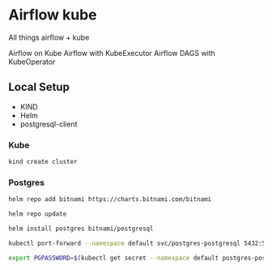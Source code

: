 # Airflow kube

All things airflow + kube

Airflow on Kube
Airflow with KubeExecutor
Airflow DAGS with KubeOperator

## Local Setup

- KIND
- Helm
- postgresql-client

### Kube
```bash
kind create cluster
```

### Postgres

```bash
helm repo add bitnami https://charts.bitnami.com/bitnami

helm repo update

helm install postgres bitnami/postgresql

kubectl port-forward --namespace default svc/postgres-postgresql 5432:5432 &

export PGPASSWORD=$(kubectl get secret --namespace default postgres-postgresql -o jsonpath="{.data.postgresql-password}" | base64 --decode)
```
